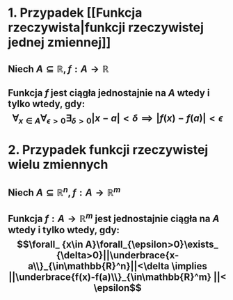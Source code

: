 # 1. Przypadek [[Funkcja rzeczywista|funkcji rzeczywistej jednej zmiennej]]
## Niech $A\subseteq\mathbb{R}, f:A\to\mathbb{R}$
## Funkcja $f$ jest **ciągła jednostajnie** na $A$ wtedy i tylko wtedy, gdy: $$\forall_ {x\in A}\forall_{\epsilon>0}\exists_ {\delta>0}|x-a|<\delta \implies |f(x)-f(a)|< \epsilon$$
# 2. Przypadek funkcji rzeczywistej wielu zmiennych
## Niech $A\subseteq\mathbb{R}^n, f:A\to\mathbb{R}^m$
## Funkcja $f:A\to\mathbb{R}^m$ jest **jednostajnie ciągła na $A$** wtedy i tylko wtedy, gdy: $$\forall_ {x\in A}\forall_{\epsilon>0}\exists_ {\delta>0}||\underbrace{x-a\\}_{\in\mathbb{R}^n}||<\delta \implies ||\underbrace{f(x)-f(a)\\}_{\in\mathbb{R}^m} ||< \epsilon$$